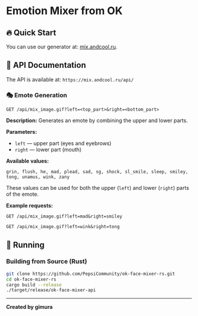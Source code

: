 # Emotion Mixer from OK

## 🔥 Quick Start
You can use our generator at: [mix.andcool.ru](https://mix.andcool.ru/).

## 📖 API Documentation
The API is available at: `https://mix.andcool.ru/api/`

### 🎭 Emote Generation
```http
GET /api/mix_image.gif?left=<top_part>&right=<bottom_part>
```
**Description:** Generates an emote by combining the upper and lower parts.

**Parameters:**
- `left` — upper part (eyes and eyebrows)
- `right` — lower part (mouth)

**Available values:**
```
grin, flush, he, mad, plead, sad, sg, shock, sl_smile, sleep, smiley, tong, unamus, wink, zany
```
These values can be used for both the upper (`left`) and lower (`right`) parts of the emote.

**Example requests:**
```http
GET /api/mix_image.gif?left=mad&right=smiley
```
```http
GET /api/mix_image.gif?left=wink&right=tong
```

## 🚀 Running

### Building from Source (Rust)
```sh
git clone https://github.com/PepsiCommunity/ok-face-mixer-rs.git
cd ok-face-mixer-rs
cargo build --release
./target/release/ok-face-mixer-api
```

---
**Created by gimura**
